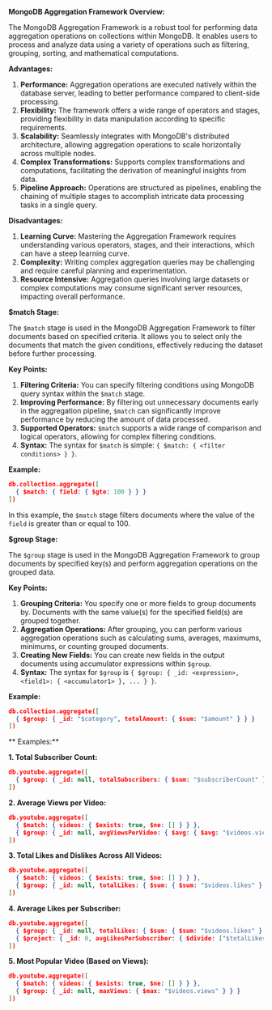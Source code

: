 **MongoDB Aggregation Framework Overview:**

The MongoDB Aggregation Framework is a robust tool for performing data aggregation operations on collections within MongoDB. It enables users to process and analyze data using a variety of operations such as filtering, grouping, sorting, and mathematical computations.

**Advantages:**

1. **Performance:** Aggregation operations are executed natively within the database server, leading to better performance compared to client-side processing.
2. **Flexibility:** The framework offers a wide range of operators and stages, providing flexibility in data manipulation according to specific requirements.
3. **Scalability:** Seamlessly integrates with MongoDB's distributed architecture, allowing aggregation operations to scale horizontally across multiple nodes.
4. **Complex Transformations:** Supports complex transformations and computations, facilitating the derivation of meaningful insights from data.
5. **Pipeline Approach:** Operations are structured as pipelines, enabling the chaining of multiple stages to accomplish intricate data processing tasks in a single query.

**Disadvantages:**

1. **Learning Curve:** Mastering the Aggregation Framework requires understanding various operators, stages, and their interactions, which can have a steep learning curve.
2. **Complexity:** Writing complex aggregation queries may be challenging and require careful planning and experimentation.
3. **Resource Intensive:** Aggregation queries involving large datasets or complex computations may consume significant server resources, impacting overall performance.

**$match Stage:**

The `$match` stage is used in the MongoDB Aggregation Framework to filter documents based on specified criteria. It allows you to select only the documents that match the given conditions, effectively reducing the dataset before further processing.

**Key Points:**

1. **Filtering Criteria:** You can specify filtering conditions using MongoDB query syntax within the `$match` stage.
2. **Improving Performance:** By filtering out unnecessary documents early in the aggregation pipeline, `$match` can significantly improve performance by reducing the amount of data processed.
3. **Supported Operators:** `$match` supports a wide range of comparison and logical operators, allowing for complex filtering conditions.
4. **Syntax:** The syntax for `$match` is simple: `{ $match: { <filter conditions> } }`.

**Example:**

```json
db.collection.aggregate([
  { $match: { field: { $gte: 100 } } }
])
```

In this example, the `$match` stage filters documents where the value of the `field` is greater than or equal to 100.

**$group Stage:**

The `$group` stage is used in the MongoDB Aggregation Framework to group documents by specified key(s) and perform aggregation operations on the grouped data.

**Key Points:**

1. **Grouping Criteria:** You specify one or more fields to group documents by. Documents with the same value(s) for the specified field(s) are grouped together.
2. **Aggregation Operations:** After grouping, you can perform various aggregation operations such as calculating sums, averages, maximums, minimums, or counting grouped documents.
3. **Creating New Fields:** You can create new fields in the output documents using accumulator expressions within `$group`.
4. **Syntax:** The syntax for `$group` is `{ $group: { _id: <expression>, <field1>: { <accumulator1> }, ... } }`.

**Example:**

```json
db.collection.aggregate([
  { $group: { _id: "$category", totalAmount: { $sum: "$amount" } } }
])
```

** Examples:**

**1. Total Subscriber Count:**

```json
db.youtube.aggregate([
  { $group: { _id: null, totalSubscribers: { $sum: "$subscriberCount" } } }
])
```

**2. Average Views per Video:**

```json
db.youtube.aggregate([
  { $match: { videos: { $exists: true, $ne: [] } } },
  { $group: { _id: null, avgViewsPerVideo: { $avg: { $avg: "$videos.views" } } } }
])
```

**3. Total Likes and Dislikes Across All Videos:**

```json
db.youtube.aggregate([
  { $match: { videos: { $exists: true, $ne: [] } } },
  { $group: { _id: null, totalLikes: { $sum: { $sum: "$videos.likes" } }, totalDislikes: { $sum: { $sum: "$videos.dislikes" } } } }
])
```

**4. Average Likes per Subscriber:**

```json
db.youtube.aggregate([
  { $group: { _id: null, totalLikes: { $sum: { $sum: "$videos.likes" } }, totalSubscribers: { $sum: "$subscriberCount" } } },
  { $project: { _id: 0, avgLikesPerSubscriber: { $divide: ["$totalLikes", "$totalSubscribers"] } } }
])
```

**5. Most Popular Video (Based on Views):**

```json
db.youtube.aggregate([
  { $match: { videos: { $exists: true, $ne: [] } } },
  { $group: { _id: null, maxViews: { $max: "$videos.views" } } }
])
```



